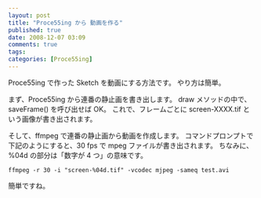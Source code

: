 ```yaml
---
layout: post
title: "Proce55ing から 動画を作る"
published: true
date: 2008-12-07 03:09
comments: true
tags:
categories: [Proce55ing]
---
```


Proce55ing で作った Sketch を動画にする方法です。
やり方は簡単。

まず、Proce55ing から連番の静止画を書き出します。
draw メソッドの中で、saveFrame() を呼び出せば OK。
これで、フレームごとに screen-XXXX.tif という画像が書き出されます。

そして、ffmpeg で連番の静止画から動画を作成します。
コマンドプロンプトで下記のようにすると、30 fps で mpeg ファイルが書き出されます。
ちなみに、%04d の部分は「数字が 4 つ」の意味です。

```
ffmpeg -r 30 -i "screen-%04d.tif" -vcodec mjpeg -sameq test.avi
```

簡単ですね。
